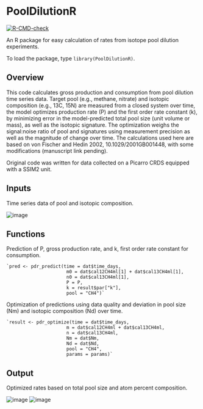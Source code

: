 # PoolDilutionR

<!-- badges: start -->
[![R-CMD-check](https://github.com/COMPASS-DOE/PoolDilutionR/actions/workflows/R-CMD-check.yaml/badge.svg)](https://github.com/COMPASS-DOE/PoolDilutionR/actions/workflows/R-CMD-check.yaml)
<!-- badges: end -->

An R package for easy calculation of rates from isotope pool dilution experiments.

To load the package, type `library(PoolDilutionR)`.

## Overview

This code calculates gross production and consumption from pool dilution time series data.
Target pool (e.g., methane, nitrate) and isotopic composition (e.g., 13C, 15N) are measured from a closed system over time, the model optimizes production rate (P) and the first order rate constant (k), by minimizing error in the model-predicted total pool size (unit volume or mass), as well as the isotopic signature.
The optimization weighs the signal:noise ratio of pool and signatures using measurement precision as well as the magnitude of change over time.
The calculations used here are based on von Fischer and Hedin 2002, 10.1029/2001GB001448, with some modifications (manuscript link pending).

Original code was written for data collected on a Picarro CRDS equipped with a SSIM2 unit.

## Inputs

Time series data of pool and isotopic composition.

![image](https://user-images.githubusercontent.com/89651444/205718596-db983482-6d38-45d7-9b8c-2ee6fd6948f5.png)

## Functions

Prediction of P, gross production rate, and k, first order rate constant for consumption.

    `pred <- pdr_predict(time = dat$time_days,
                          m0 = dat$cal12CH4ml[1] + dat$cal13CH4ml[1],
                          n0 = dat$cal13CH4ml[1],
                          P = P,
                          k = result$par["k"],
                          pool = "CH4")`
    

Optimization of predictions using data quality and deviation in pool size (Nm) and isotopic composition (Nd) over time.

    `result <- pdr_optimize(time = dat$time_days,
                          m = dat$cal12CH4ml + dat$cal13CH4ml,
                          n = dat$cal13CH4ml,
                          Nm = dat$Nm,
                          Nd = dat$Nd,
                          pool = "CH4",
                          params = params)`
                     
## Output

Optimized rates based on total pool size and atom percent composition.

![image](https://user-images.githubusercontent.com/89651444/205720528-ae4554f0-0b37-4b19-8bcc-8d74d7c956c4.png)
![image](https://user-images.githubusercontent.com/89651444/205720560-182a6316-c063-4fcb-b333-768c0f590a38.png)


